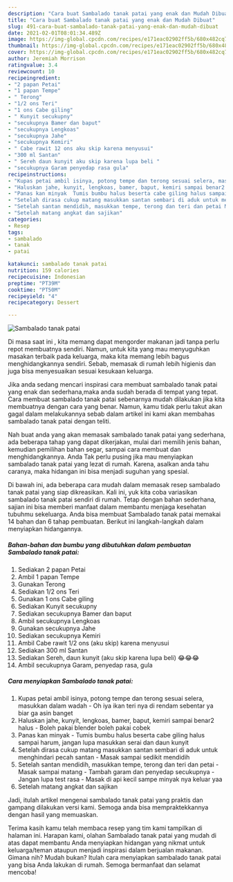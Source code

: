 ```yaml
---
description: "Cara buat Sambalado tanak patai yang enak dan Mudah Dibuat"
title: "Cara buat Sambalado tanak patai yang enak dan Mudah Dibuat"
slug: 491-cara-buat-sambalado-tanak-patai-yang-enak-dan-mudah-dibuat
date: 2021-02-01T08:01:34.489Z
image: https://img-global.cpcdn.com/recipes/e171eac02902ff5b/680x482cq70/sambalado-tanak-patai-foto-resep-utama.jpg
thumbnail: https://img-global.cpcdn.com/recipes/e171eac02902ff5b/680x482cq70/sambalado-tanak-patai-foto-resep-utama.jpg
cover: https://img-global.cpcdn.com/recipes/e171eac02902ff5b/680x482cq70/sambalado-tanak-patai-foto-resep-utama.jpg
author: Jeremiah Morrison
ratingvalue: 3.4
reviewcount: 10
recipeingredient:
- "2 papan Petai"
- "1 papan Tempe"
- " Terong"
- "1/2 ons Teri"
- "1 ons Cabe giling"
- " Kunyit secukupny"
- "secukupnya Bamer dan baput"
- "secukupnya Lengkoas"
- "secukupnya Jahe"
- "secukupnya Kemiri"
- " Cabe rawit 12 ons aku skip karena menyusui"
- "300 ml Santan"
- " Sereh daun kunyit aku skip karena lupa beli "
- "secukupnya Garam penyedap rasa gula"
recipeinstructions:
- "Kupas petai ambil isinya, potong tempe dan terong sesuai selera, masukkan dalam wadah  Oh iya ikan teri nya di rendam sebentar ya biar ga asin banget"
- "Haluskan jahe, kunyit, lengkoas, bamer, baput, kemiri sampai benar2 halus Boleh pakai blender boleh pakai cobek"
- "Panas kan minyak  Tumis bumbu halus beserta cabe giling halus sampai harum, jangan lupa masukkan serai dan daun kunyit"
- "Setelah dirasa cukup matang masukkan santan sembari di aduk untuk menghindari pecah santan  Masak sampai sedikit mendidih"
- "Setelah santan mendidih, masukkan tempe, terong dan teri dan petai Masak sampai matang  Tambah garam dan penyedap secukupnya Jangan lupa test rasa  Masak di api kecil sampe minyak nya keluar yaa"
- "Setelah matang angkat dan sajikan"
categories:
- Resep
tags:
- sambalado
- tanak
- patai

katakunci: sambalado tanak patai 
nutrition: 159 calories
recipecuisine: Indonesian
preptime: "PT39M"
cooktime: "PT50M"
recipeyield: "4"
recipecategory: Dessert

---
```



![Sambalado tanak patai](https://img-global.cpcdn.com/recipes/e171eac02902ff5b/680x482cq70/sambalado-tanak-patai-foto-resep-utama.jpg)

Di masa  saat ini , kita memang dapat mengorder makanan jadi tanpa perlu repot membuatnya sendiri. Namun, untuk kita yang mau menyuguhkan masakan terbaik pada keluarga, maka kita memang lebih bagus menghidangkannya sendiri. Sebab, memasak di rumah lebih higienis dan juga bisa menyesuaikan sesuai kesukaan keluarga.

Jika anda sedang mencari inspirasi cara membuat sambalado tanak patai yang enak dan sederhana,maka anda sudah berada di tempat yang tepat. Cara membuat sambalado tanak patai  sebenarnya mudah dilakukan jika kita membuatnya dengan cara yang benar. Namun, kamu tidak perlu takut akan gagal dalam melakukannya 
sebab dalam artikel ini kami akan membahas sambalado tanak patai dengan teliti.  



Nah buat anda yang akan memasak sambalado tanak patai yang sederhana, ada beberapa tahap yang dapat dikerjakan, mulai dari memilih jenis bahan, kemudian pemilihan bahan segar, sampai cara membuat dan menghidangkannya. Anda Tak perlu pusing jika mau menyiapkan sambalado tanak patai yang lezat di rumah. Karena, asalkan anda  tahu caranya, maka hidangan ini bisa menjadi suguhan yang spesial.

Di bawah ini, ada beberapa cara mudah dalam memasak resep sambalado tanak patai yang siap dikreasikan. Kali ini, yuk kita coba variasikan sambalado tanak patai sendiri di rumah. Tetap dengan bahan sederhana, sajian ini bisa memberi manfaat dalam membantu menjaga kesehatan tubuhmu sekeluarga. Anda bisa membuat Sambalado tanak patai memakai 14 bahan dan 6 tahap pembuatan. Berikut ini langkah-langkah dalam menyiapkan hidangannya.

<!--inarticleads1-->

##### Bahan-bahan dan bumbu yang dibutuhkan dalam pembuatan Sambalado tanak patai:

1. Sediakan 2 papan Petai
1. Ambil 1 papan Tempe
1. Gunakan  Terong
1. Sediakan 1/2 ons Teri
1. Gunakan 1 ons Cabe giling
1. Sediakan  Kunyit secukupny
1. Sediakan secukupnya Bamer dan baput
1. Ambil secukupnya Lengkoas
1. Gunakan secukupnya Jahe
1. Sediakan secukupnya Kemiri
1. Ambil  Cabe rawit 1/2 ons (aku skip) karena menyusui
1. Sediakan 300 ml Santan
1. Sediakan  Sereh, daun kunyit (aku skip karena lupa beli) 😂😂😂
1. Ambil secukupnya Garam, penyedap rasa, gula




<!--inarticleads2-->

##### Cara menyiapkan Sambalado tanak patai:

1. Kupas petai ambil isinya, potong tempe dan terong sesuai selera, masukkan dalam wadah  - Oh iya ikan teri nya di rendam sebentar ya biar ga asin banget
1. Haluskan jahe, kunyit, lengkoas, bamer, baput, kemiri sampai benar2 halus - Boleh pakai blender boleh pakai cobek
1. Panas kan minyak  - Tumis bumbu halus beserta cabe giling halus sampai harum, jangan lupa masukkan serai dan daun kunyit
1. Setelah dirasa cukup matang masukkan santan sembari di aduk untuk menghindari pecah santan  - Masak sampai sedikit mendidih
1. Setelah santan mendidih, masukkan tempe, terong dan teri dan petai - Masak sampai matang  - Tambah garam dan penyedap secukupnya - Jangan lupa test rasa  - Masak di api kecil sampe minyak nya keluar yaa
1. Setelah matang angkat dan sajikan




Jadi, itulah artikel mengenai  sambalado tanak patai  yang praktis dan gampang dilakukan versi kami. Semoga anda bisa mempraktekkannya dengan hasil yang memuaskan. 

Terima kasih kamu telah membaca resep yang tim kami tampilkan di halaman ini. Harapan kami, olahan  Sambalado tanak patai yang mudah di atas dapat membantu Anda menyiapkan hidangan yang nikmat untuk keluarga/teman ataupun menjadi inspirasi dalam berjualan makanan. Gimana nih? Mudah bukan? Itulah cara menyiapkan sambalado tanak patai yang bisa Anda lakukan di rumah. Semoga bermanfaat dan selamat mencoba!

